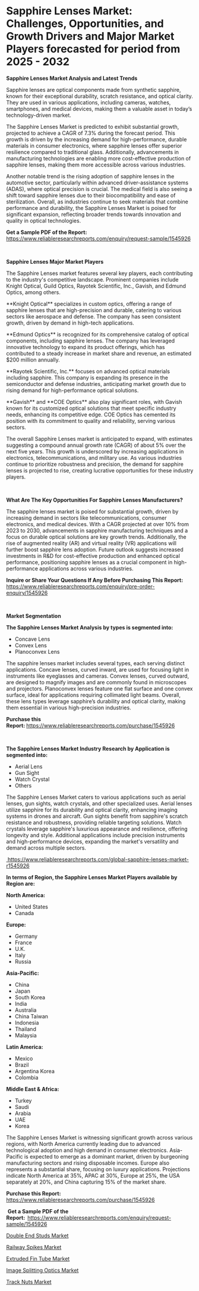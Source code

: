 <p><h1>Sapphire Lenses Market: Challenges, Opportunities, and Growth Drivers and Major Market Players forecasted for period from 2025 - 2032</h1></p><p><strong>Sapphire Lenses Market Analysis and Latest Trends</strong></p>
<p><p>Sapphire lenses are optical components made from synthetic sapphire, known for their exceptional durability, scratch resistance, and optical clarity. They are used in various applications, including cameras, watches, smartphones, and medical devices, making them a valuable asset in today’s technology-driven market. </p><p>The Sapphire Lenses Market is predicted to exhibit substantial growth, projected to achieve a CAGR of 7.3% during the forecast period. This growth is driven by the increasing demand for high-performance, durable materials in consumer electronics, where sapphire lenses offer superior resilience compared to traditional glass. Additionally, advancements in manufacturing technologies are enabling more cost-effective production of sapphire lenses, making them more accessible across various industries.</p><p>Another notable trend is the rising adoption of sapphire lenses in the automotive sector, particularly within advanced driver-assistance systems (ADAS), where optical precision is crucial. The medical field is also seeing a shift toward sapphire lenses due to their biocompatibility and ease of sterilization. Overall, as industries continue to seek materials that combine performance and durability, the Sapphire Lenses Market is poised for significant expansion, reflecting broader trends towards innovation and quality in optical technologies.</p></p>
<p><strong>Get a Sample PDF of the Report:&nbsp;</strong> <a href="https://www.reliableresearchreports.com/enquiry/request-sample/1545926?utm_campaign=10&utm_medium=2&utm_source=Github&utm_content=ia&utm_term=17022025&utm_id=sapphire-lenses">https://www.reliableresearchreports.com/enquiry/request-sample/1545926</a></p>
<p>&nbsp;</p>
<p><strong>Sapphire Lenses Major Market Players</strong></p>
<p><p>The Sapphire Lenses market features several key players, each contributing to the industry's competitive landscape. Prominent companies include Knight Optical, Guild Optics, Rayotek Scientific, Inc., Gavish, and Edmund Optics, among others. </p><p>**Knight Optical** specializes in custom optics, offering a range of sapphire lenses that are high-precision and durable, catering to various sectors like aerospace and defense. The company has seen consistent growth, driven by demand in high-tech applications. </p><p>**Edmund Optics** is recognized for its comprehensive catalog of optical components, including sapphire lenses. The company has leveraged innovative technology to expand its product offerings, which has contributed to a steady increase in market share and revenue, an estimated $200 million annually.</p><p>**Rayotek Scientific, Inc.** focuses on advanced optical materials including sapphire. This company is expanding its presence in the semiconductor and defense industries, anticipating market growth due to rising demand for high-performance optical solutions. </p><p>**Gavish** and **COE Optics** also play significant roles, with Gavish known for its customized optical solutions that meet specific industry needs, enhancing its competitive edge. COE Optics has cemented its position with its commitment to quality and reliability, serving various sectors.</p><p>The overall Sapphire Lenses market is anticipated to expand, with estimates suggesting a compound annual growth rate (CAGR) of about 5% over the next five years. This growth is underscored by increasing applications in electronics, telecommunications, and military use. As various industries continue to prioritize robustness and precision, the demand for sapphire lenses is projected to rise, creating lucrative opportunities for these industry players.</p></p>
<p>&nbsp;</p>
<p><strong>What Are The Key Opportunities For Sapphire Lenses Manufacturers?</strong></p>
<p><p>The sapphire lenses market is poised for substantial growth, driven by increasing demand in sectors like telecommunications, consumer electronics, and medical devices. With a CAGR projected at over 10% from 2023 to 2030, advancements in sapphire manufacturing techniques and a focus on durable optical solutions are key growth trends. Additionally, the rise of augmented reality (AR) and virtual reality (VR) applications will further boost sapphire lens adoption. Future outlook suggests increased investments in R&D for cost-effective production and enhanced optical performance, positioning sapphire lenses as a crucial component in high-performance applications across various industries.</p></p>
<p><strong>Inquire or Share Your Questions If Any Before Purchasing This Report:</strong> <a href="https://www.reliableresearchreports.com/enquiry/pre-order-enquiry/1545926?utm_campaign=10&utm_medium=2&utm_source=Github&utm_content=ia&utm_term=17022025&utm_id=sapphire-lenses">https://www.reliableresearchreports.com/enquiry/pre-order-enquiry/1545926</a></p>
<p>&nbsp;</p>
<p><strong>Market Segmentation</strong></p>
<p><strong>The Sapphire Lenses Market Analysis by types is segmented into:</strong></p>
<p><ul><li>Concave Lens</li><li>Convex Lens</li><li>Planoconvex Lens</li></ul></p>
<p><p>The sapphire lenses market includes several types, each serving distinct applications. Concave lenses, curved inward, are used for focusing light in instruments like eyeglasses and cameras. Convex lenses, curved outward, are designed to magnify images and are commonly found in microscopes and projectors. Planoconvex lenses feature one flat surface and one convex surface, ideal for applications requiring collimated light beams. Overall, these lens types leverage sapphire’s durability and optical clarity, making them essential in various high-precision industries.</p></p>
<p><strong>Purchase this Report:&nbsp;</strong><a href="https://www.reliableresearchreports.com/purchase/1545926?utm_campaign=10&utm_medium=2&utm_source=Github&utm_content=ia&utm_term=17022025&utm_id=sapphire-lenses">https://www.reliableresearchreports.com/purchase/1545926</a></p>
<p>&nbsp;</p>
<p><strong>The Sapphire Lenses Market Industry Research by Application is segmented into:</strong></p>
<p><ul><li>Aerial Lens</li><li>Gun Sight</li><li>Watch Crystal</li><li>Others</li></ul></p>
<p><p>The Sapphire Lenses Market caters to various applications such as aerial lenses, gun sights, watch crystals, and other specialized uses. Aerial lenses utilize sapphire for its durability and optical clarity, enhancing imaging systems in drones and aircraft. Gun sights benefit from sapphire's scratch resistance and robustness, providing reliable targeting solutions. Watch crystals leverage sapphire's luxurious appearance and resilience, offering longevity and style. Additional applications include precision instruments and high-performance devices, expanding the market's versatility and demand across multiple sectors.</p></p>
<p><a href="https://www.reliableresearchreports.com/global-sapphire-lenses-market-r1545926?utm_campaign=10&utm_medium=2&utm_source=Github&utm_content=ia&utm_term=17022025&utm_id=sapphire-lenses">&nbsp;https://www.reliableresearchreports.com/global-sapphire-lenses-market-r1545926</a></p>
<p><strong>In terms of Region, the Sapphire Lenses Market Players available by Region are:</strong></p>
<p>
    <p> <strong> North America: </strong>
        <ul>
            <li>United States</li>
            <li>Canada</li>
        </ul>
        </p> 
    <p> <strong> Europe: </strong>
        <ul>
            <li>Germany</li>
            <li>France</li>
            <li>U.K.</li>
            <li>Italy</li>
            <li>Russia</li>
        </ul>
        </p> 
    <p> <strong> Asia-Pacific: </strong>
        <ul>
            <li>China</li>
            <li>Japan</li>
            <li>South Korea</li>
            <li>India</li>
            <li>Australia</li>
            <li>China Taiwan</li>
            <li>Indonesia</li>
            <li>Thailand</li>
            <li>Malaysia</li>
        </ul>
        </p> 
    <p> <strong> Latin America: </strong>
        <ul>
            <li>Mexico</li>
            <li>Brazil</li>
            <li>Argentina Korea</li>
            <li>Colombia</li>
        </ul>
        </p> 
    <p> <strong> Middle East & Africa: </strong>
        <ul>
            <li>Turkey</li>
            <li>Saudi</li>
            <li>Arabia</li>
            <li>UAE</li>
            <li>Korea</li>
        </ul>
    </p>
    </p>
<p><p>The Sapphire Lenses Market is witnessing significant growth across various regions, with North America currently leading due to advanced technological adoption and high demand in consumer electronics. Asia-Pacific is expected to emerge as a dominant market, driven by burgeoning manufacturing sectors and rising disposable incomes. Europe also represents a substantial share, focusing on luxury applications. Projections indicate North America at 35%, APAC at 30%, Europe at 25%, the USA separately at 20%, and China capturing 15% of the market share.</p></p>
<p><strong>Purchase this Report: </strong><a href="https://www.reliableresearchreports.com/purchase/1545926?utm_campaign=10&utm_medium=2&utm_source=Github&utm_content=ia&utm_term=17022025&utm_id=sapphire-lenses">https://www.reliableresearchreports.com/purchase/1545926</a></p>
<p>&nbsp;<strong>Get a Sample PDF of the Report:&nbsp;&nbsp;</strong><a href="https://www.reliableresearchreports.com/enquiry/request-sample/1545926?utm_campaign=10&utm_medium=2&utm_source=Github&utm_content=ia&utm_term=17022025&utm_id=sapphire-lenses">https://www.reliableresearchreports.com/enquiry/request-sample/1545926</a></p>
<p><strong></strong></p>
<p><p><a href="https://github.com/tselahiara/Market-Research-Report-List-1/blob/main/double-end-studs-market.md?utm_campaign=10&utm_medium=2&utm_source=Github&utm_content=ia&utm_term=17022025&utm_id=sapphire-lenses">Double End Studs Market</a></p><p><a href="https://github.com/waverlyam689/Market-Research-Report-List-1/blob/main/railway-spikes-market.md?utm_campaign=10&utm_medium=2&utm_source=Github&utm_content=ia&utm_term=17022025&utm_id=sapphire-lenses">Railway Spikes Market</a></p><p><a href="https://github.com/boyermaragaret8392/Market-Research-Report-List-1/blob/main/extruded-fin-tube-market.md?utm_campaign=10&utm_medium=2&utm_source=Github&utm_content=ia&utm_term=17022025&utm_id=sapphire-lenses">Extruded Fin Tube Market</a></p><p><a href="https://github.com/anuellaruska/Market-Research-Report-List-1/blob/main/image-splitting-optics-market.md?utm_campaign=10&utm_medium=2&utm_source=Github&utm_content=ia&utm_term=17022025&utm_id=sapphire-lenses">Image Splitting Optics Market</a></p><p><a href="https://github.com/barnickclara79/Market-Research-Report-List-1/blob/main/track-nuts-market.md?utm_campaign=10&utm_medium=2&utm_source=Github&utm_content=ia&utm_term=17022025&utm_id=sapphire-lenses">Track Nuts Market</a></p></p>